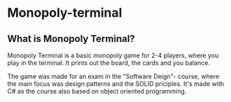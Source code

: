 # Monopoly-terminal

## What is Monopoly Terminal?

Monopoly Terminal is a basic monopoly game for 2-4 players, where you play in the terminal. 
It prints out the board, the cards and you balance.

The game was made for an exam in the "Software Deign"- course, where the main focus was design patterns and the SOLID priciples.
It's made with C# as the course also based on object oriented programming.
